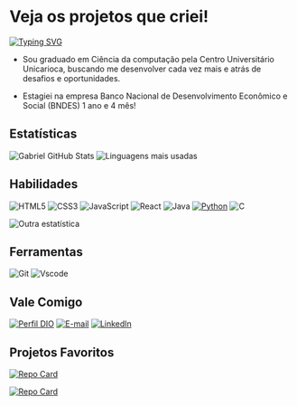 # Veja os projetos que criei!

[![Typing SVG](https://readme-typing-svg.demolab.com/?font=Courier&color=FFFF&size=35&center=true&vCenter=true&width=1350&+lines=Pleasure,+My+name+is+Gabriel+Alves!;I+Have+24+years+old!;I'm+from+Brazil,+RJ!;Study+computer+science+at+the+university’s+unicariotic+center+;Welcome!+:%29&)](https://git.io/typing-svg)

- Sou graduado em Ciência da computação pela Centro Universitário Unicarioca, buscando me desenvolver cada vez mais e atrás de desafios e oportunidades.

- Estagiei na empresa Banco Nacional de Desenvolvimento Econômico e Social (BNDES) 1 ano e 4 mês!

<!--
*Gabriel1000000/Gabriel1000000* is a ✨ special ✨ repository because its `README.md` (this file) appears on your GitHub profile.

Here are some ideas to get you started:

- 🔭 I’m currently working on ...
 
- 👯 I’m looking to collaborate on ...
- 🤔 I’m looking for help with ...
- 💬 Ask me about ...
- 📫 How to reach me: ...
- 😄 Pronouns: ...
- ⚡ Fun fact: ...
-->

##  Estatísticas
<!--https://github.com/Gabriel1000000-->
![Gabriel GitHub Stats](https://github-readme-stats.vercel.app/api?username=Gabriel1000000&show_icons=true&theme=highcontrast&include_all_commits=true&count_private=true)
![Linguagens mais usadas](https://github-readme-stats.vercel.app/api/top-langs/?username=Gabriel1000000&layout=compact&langs_count=7&theme=highcontrast)
<!--
  <div style="display: inline_block">
   <img align="center" alt="Gariel-Js" height="30" width="40"src="https://raw.githubusercontent.com/devicons/devicon/master/icons/javascript/javascript-plain.svg">
   <img align="center" alt="Gariel-React" height="30" width="40" src="https://raw.githubusercontent.com/devicons/devicon/master/icons/react/react-original.svg">
   <img align="center" alt="Gariel-HTML" height="30" width="40" src="https://raw.githubusercontent.com/devicons/devicon/master/icons/html5/html5-original.svg">
   <img align="center" alt="Gariel-CSS" height="30" width="40" src="https://raw.githubusercontent.com/devicons/devicon/master/icons/css3/css3-original.svg">
   <a href="https://github.com/Gabriel1000000/app-sabor-express" text-decoration: none>
    <img align="center" alt="Gariel-Python" height="30" width="40" src="https://raw.githubusercontent.com/devicons/devicon/master/icons/python/python-original.svg">
   </a>
 </div><br/>
-->
## Habilidades

![HTML5](https://img.shields.io/badge/HTML5-E34F26?style=for-the-badge&logo=html5&logoColor=white)
![CSS3](https://img.shields.io/badge/CSS3-1572B6?style=for-the-badge&logo=css3&logoColor=white)
![JavaScript](https://img.shields.io/badge/JavaScript-F7DF1E?style=for-the-badge&logo=javascript&logoColor=black)
![React](https://img.shields.io/badge/React-20232A?style=for-the-badge&logo=react&logoColor=61DAFB)
![Java](https://img.shields.io/badge/java-%23ED8B00.svg?style=for-the-badge&logo=openjdk&logoColor=white)
[![Python](https://img.shields.io/badge/python-3670A0?style=for-the-badge&logo=python&logoColor=ffdd54)](https://github.com/Gabriel1000000/app-sabor-express)
![C](https://img.shields.io/badge/C-00599C?style=for-the-badge&logo=c&logoColor=white)
 
![Outra estatística](https://github-readme-stats-git-masterrstaa-rickstaa.vercel.app/api/top-langs/?username=Gabriel1000000&show_icons=true&theme=highcontrast)
## Ferramentas

![Git](https://img.shields.io/badge/GIT-E44C30?style=for-the-badge&logo=git&logoColor=white)
![Vscode](https://img.shields.io/badge/Vscode-007ACC?style=for-the-badge&logo=visual-studio-code&logoColor=white)
 
## Vale Comigo

[![Perfil DIO](https://img.shields.io/badge/-Meu%20Perfil%20na%20DIO-30A3DC?style=for-the-badge)](https://web.dio.me/users/gabriel_varella1327)
[![E-mail](https://img.shields.io/badge/-Email-000?style=for-the-badge&logo=microsoft-outlook&logoColor=E94D5F)](mailto:gabriel.alves.varella@gmail.com)
[![LinkedIn](https://img.shields.io/badge/-LinkedIn-000?style=for-the-badge&logo=linkedin&logoColor=30A3DC)](https://www.linkedin.com/in/gabriel-alves-varella-da-costa-07883a235)

## Projetos Favoritos

[![Repo Card](https://github-readme-stats.vercel.app/api/pin/?username=Gabriel1000000&repo=Meu-portfolio&bg_color=000&border_color=30A3DC&show_icons=true&theme=highcontrast)](https://github.com/Gabriel1000000/Meu-portfolio)

[![Repo Card](https://github-readme-stats.vercel.app/api/pin/?username=Gabriel1000000&repo=API-Rest-Aplicacao-Med.Voll&bg_color=000&border_color=30A3DC&show_icons=true&theme=highcontrast)](https://github.com/Gabriel1000000/API-Rest-Aplicacao-Med.Voll)







